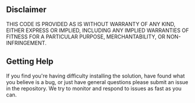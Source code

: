 ## Disclaimer

THIS CODE IS PROVIDED AS IS WITHOUT WARRANTY OF ANY KIND, EITHER EXPRESS OR IMPLIED, INCLUDING ANY IMPLIED WARRANTIES OF FITNESS FOR A PARTICULAR PURPOSE, MERCHANTABILITY, OR NON-INFRINGEMENT.

## Getting Help

If you find you're having difficulty installing the solution, have found what you believe is a bug, or just have general questions please submit an issue in the repository. We try to monitor and respond to issues as fast as you can.
